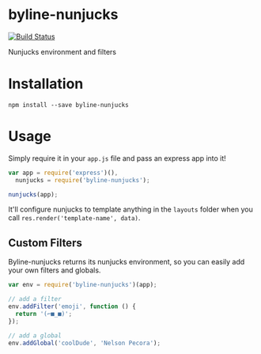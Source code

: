 # byline-nunjucks

[![Build Status](https://travis-ci.org/nymag/byline-nunjucks.svg)](https://travis-ci.org/nymag/byline-nunjucks)

Nunjucks environment and filters

# Installation

```
npm install --save byline-nunjucks
```

# Usage

Simply require it in your `app.js` file and pass an express app into it!

```js
var app = require('express')(),
  nunjucks = require('byline-nunjucks');

nunjucks(app);
```

It'll configure nunjucks to template anything in the `layouts` folder when you call `res.render('template-name', data)`.

## Custom Filters

Byline-nunjucks returns its nunjucks environment, so you can easily add your own filters and globals.

```js
var env = require('byline-nunjucks')(app);

// add a filter
env.addFilter('emoji', function () {
  return '(⌐■_■)';
});

// add a global
env.addGlobal('coolDude', 'Nelson Pecora');
```